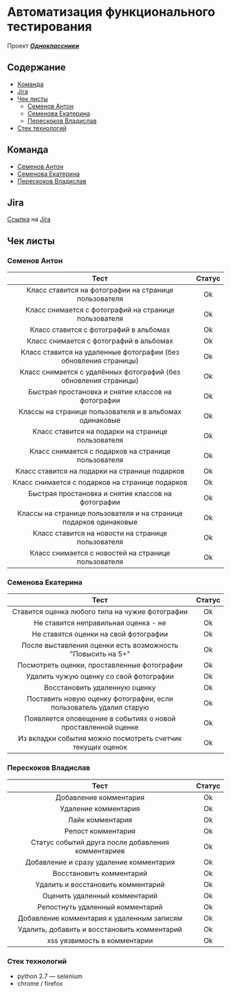 # Автоматизация функционального тестирования

Проект [***Одноклассники***](https://www.ok.ru)

## Содержание
  - [Команда](#team)
  - [Jira](#jira)
  - [Чек листы](#check-lists)
    * [Семенов Антон](#check-lists-sa)
    * [Семенова Екатерина](#check-lists-se)
    * [Перескоков Владислав](#check-lists-vp)
  - [Стек технологий](#tech-stack)
   

<a name="team"></a>
## Команда
  - [Семенов Антон](https://github.com/J0kerPanda)
  - [Семенова Екатерина](https://github.com/SemenovaEkaterina)
  - [Перескоков Владислав](https://github.com/vladpereskokov)
  
<a name="jira"></a>
## Jira
[Ссылка](http://st-jira.tech-mail.ru/browse/PARK-82) на [Jira](https://ru.atlassian.com/software/jira)

<a name="check-lists"></a>
## Чек листы

<a name="check-lists-sa"></a>
### Семенов Антон

|                                Тест                               | Статус |
|:-----------------------------------------------------------------:|:------:|
|       Класс ставится на фотографии на странице пользователя       |   Ok   |
|       Класс снимается с фотографий на странице пользователя       |   Ok   |
|               Класс ставится с фотографий в альбомах              |   Ok   |
|              Класс снимается с фотографий в альбомах              |   Ok   |
|  Класс ставится на удаленные фотографии (без обновления страницы) |   Ok   |
|  Класс снимается с удалённых фотографий (без обновления страницы) |   Ok   |
|         Быстрая простановка и снятие классов на фотографии        |   Ok   |
|      Классы на странице пользователя и в альбомах одинаковые      |   Ok   |
|         Класс ставится на подарки на странице пользователя        |   Ok   |
|        Класс снимается с подарков на странице пользователя        |   Ok   |
|           Класс ставится на подарки на странице подарков          |   Ok   |
|          Класс снимается с подарков на странице подарков          |   Ok   |
|         Быстрая простановка и снятие классов на фотографии        |   Ok   |
| Классы на странице пользователя и на странице подарков одинаковые |   Ok   |
|         Класс ставится на новости на странице пользователя        |   Ok   |
|        Класс снимается с новостей на странице пользователя        |   Ok   |

<a name="check-lists-se"></a>
### Семенова Екатерина

|                                Тест                                | Статус |
|:------------------------------------------------------------------:|:------:|
|           Ставится оценка любого типа на чужие фотографии          |   Ok   |
|                Не ставится неправильная оценка - не                |   Ok   |
|                Не ставятся оценки на свой фотографии               |   Ok   |
|     После выставления оценки есть возможность "Повысить на 5+"     |   Ok   |
|             Посмотреть оценки, проставленные фотографии            |   Ok   |
|               Удалить чужую оценку со свой фотографии              |   Ok   |
|                    Восстановить удаленную оценку                   |   Ok   |
| Поставить новую оценку фотографии, если пользователь удалил старую |   Ok   |
|    Появляется оповещение в событиях о новой проставленной оценке   |   Ok   |
|     Из вкладки события можно посмотреть счетчик текущих оценок     |   Ok   |

<a name="check-lists-vp"></a>
### Перескоков Владислав

|                                Тест                               | Статус |
|:-----------------------------------------------------------------:|:------:|
|                       Добавление комментария                      |   Ok   |
|                        Удаление комментария                       |   Ok   |
|                          Лайк комментария                         |   Ok   |
|                         Репост комментария                        |   Ok   |
|         Статус событий друга после добавления комментариев        |   Ok   |
|              Добавление и сразу удаление комментария              |   Ok   |
|                      Восстановить комментарий                     |   Ok   |
|                 Удалить и восстановить комментарий                |   Ok   |
|                   Оценить удаленный комментарий                   |   Ok   |
|                  Репостнуть удаленный комментарий                 |   Ok   |
|             Добавление комментария к удаленным записям            |   Ok   |
|            Удалить, добавить и восстановить комментарий           |   Ok   |
|                    xss уязвимость в комментарии                   |   Ok   |

<a name="tech-stack"></a>
### Стек технологий

  - python 2.7
  — selenium
  - chrome / firefox
